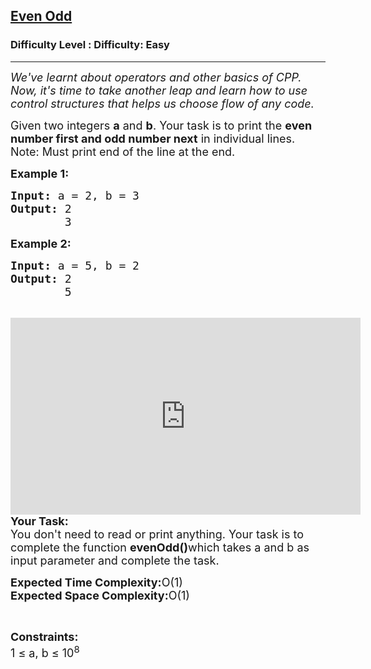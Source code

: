 <h2><a href="https://www.geeksforgeeks.org/problems/even-odd/0">Even Odd</a></h2><h3>Difficulty Level : Difficulty: Easy</h3><hr><div class="problems_problem_content__Xm_eO"><p><span style="font-size: 18px;"><em>We've learnt about operators and other basics of CPP. Now, it's time to take another leap and learn how to use control structures that helps us choose flow of any code.</em></span></p>
<p><span style="font-size: 18px;">Given two integers <strong>a</strong> and <strong>b</strong>. Your task is to print the <strong>even number first and odd number next</strong> in individual lines.<br>Note: Must print end of the line at the end.</span></p>
<p><strong><span style="font-size: 18px;">Example 1:</span></strong></p>
<pre><strong><span style="font-size: 18px;">Input: </span></strong><span style="font-size: 18px;">a = 2, b = 3 <br><strong>Output: </strong>2<br>        3</span></pre>
<p><span style="font-size: 18px;"><strong>Example 2:</strong></span></p>
<pre><span style="font-size: 18px;"><strong>Input: </strong>a = 5, b = 2<br><strong>Output: </strong>2<br>        5</span></pre>
<p><br><span style="font-size: 18px;"><iframe src="https://www.youtube.com/embed/Be2m9M3aPDI" width="560" height="315" frameborder="0"></iframe><br><strong>Your Task:</strong><br>You don't need to read or print anything. Your task is to complete the function <strong>evenOdd()</strong>which takes a and b as input parameter and complete the task.</span></p>
<p><span style="font-size: 18px;"><strong>Expected Time Complexity:</strong>O(1)<br><strong>Expected Space Complexity:</strong>O(1)</span></p>
<p>&nbsp;</p>
<p><span style="font-size: 18px;"><strong>Constraints:</strong><br>1 ≤ a, b ≤ 10<sup>8</sup></span></p></div>